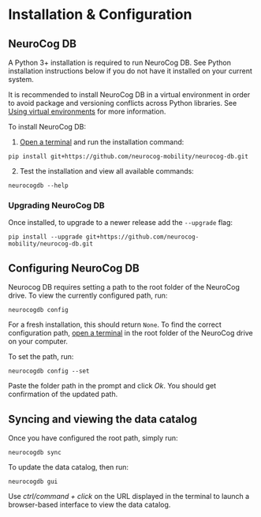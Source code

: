 # Installation & Configuration

## NeuroCog DB

A Python 3+ installation is required to run NeuroCog DB. See Python installation instructions below if you do not have it installed on your current system.

It is recommended to install NeuroCog DB in a virtual environment in order to avoid package and versioning conflicts across Python libraries. See [Using virtual environments](./useful-info.md#using-virtual-environments) for more information.

To install NeuroCog DB:

1. [Open a terminal](./useful-info.md#using-the-terminal)  and run the installation command:

```
pip install git+https://github.com/neurocog-mobility/neurocog-db.git
```

2. Test the installation and view all available commands:

```
neurocogdb --help
```

### Upgrading NeuroCog DB

Once installed, to upgrade to a newer release add the ```--upgrade``` flag:

```
pip install --upgrade git+https://github.com/neurocog-mobility/neurocog-db.git
```

## Configuring NeuroCog DB

Neurocog DB requires setting a path to the root folder of the NeuroCog drive.
To view the currently configured path, run:

```
neurocogdb config
```

For a fresh installation, this should return ```None```.
To find the correct configuration path, [open a terminal](./useful-info.md#using-the-terminal) in the root folder of the NeuroCog drive on your computer.

To set the path, run:
```
neurocogdb config --set
```

Paste the folder path in the prompt and click *Ok*. You should get confirmation of the updated path.

## Syncing and viewing the data catalog

Once you have configured the root path, simply run:
```
neurocogdb sync
```

To update the data catalog, then run:
```
neurocogdb gui
```
Use *ctrl/command + click* on the URL displayed in the terminal to launch a browser-based interface to view the data catalog.

